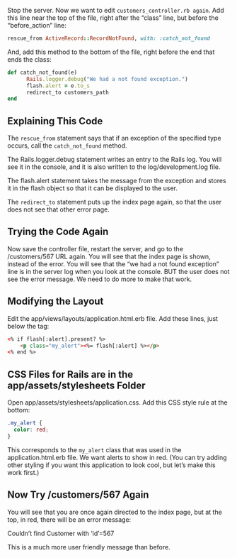 Stop the server. Now we want to edit ```customers_controller.rb again```. Add this line near the top of the file, right after the “class” line, but before the “before\_action” line:

```ruby
rescue_from ActiveRecord::RecordNotFound, with: :catch_not_found
```

And, add this method to the bottom of the file, right before the end that ends the class:

```ruby
def catch_not_found(e)
      Rails.logger.debug("We had a not found exception.")
      flash.alert = e.to_s
      redirect_to customers_path
end

```

## Explaining This Code

The ```rescue_from``` statement says that if an exception of the specified type occurs, call the ```catch_not_found``` method.

The Rails.logger.debug statement writes an entry to the Rails log. You will see it in the console, and it is also written to the log/development.log file.

The flash.alert statement takes the message from the exception and stores it in the flash object so that it can be displayed to the user.

The ```redirect_to``` statement puts up the index page again, so that the user does not see that other error page.

## Trying the Code Again

Now save the controller file, restart the server, and go to the /customers/567 URL again. You will see that the index page is shown, instead of the error. You will see that the “we had a not found exception” line is in the server log when you look at the console. BUT the user does not see the error message. We need to do more to make that work.

## Modifying the Layout

Edit the app/views/layouts/application.html.erb file. Add these lines, just below the <body> tag:

```html
<% if flash[:alert].present? %>
    <p class="my_alert"><%= flash[:alert] %></p>
<% end %>
```

## CSS Files for Rails are in the app/assets/stylesheets Folder

Open app/assets/stylesheets/application.css. Add this CSS style rule at the bottom:

```css
.my_alert {
  color: red;
}
```

This corresponds to the ```my_alert``` class that was used in the application.html.erb file. We want alerts to show in red. (You can try adding other styling if you want this application to look cool, but let’s make this work first.)

## Now Try /customers/567 Again

You will see that you are once again directed to the index page, but at the top, in red, there will be an error message:

Couldn’t find Customer with ‘id’=567

This is a much more user friendly message than before.